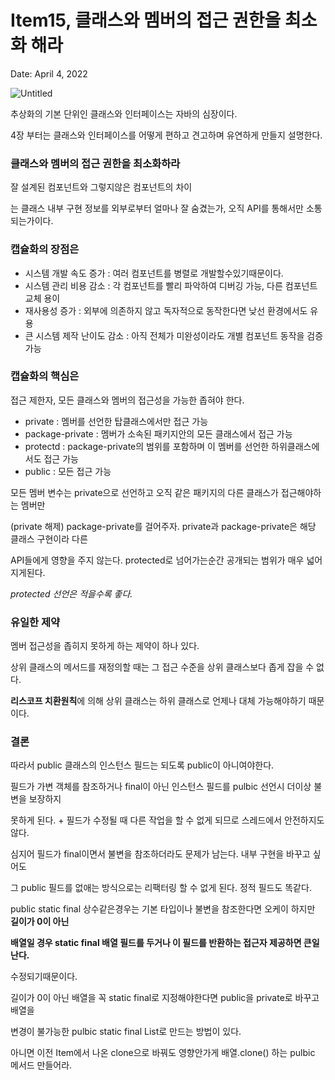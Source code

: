 # Item15, 클래스와 멤버의 접근 권한을 최소화 해라

Date: April 4, 2022

![Untitled](%E1%84%8B%E1%85%A1%E1%84%8B%E1%85%B5%E1%84%90%E1%85%A6%E1%86%B715,%2094add/Untitled.png)

추상화의 기본 단위인 클래스와 인터페이스는 자바의 심장이다. 

4장 부터는 클래스와 인터페이스를 어떻게 편하고 견고하며 유연하게 만들지 설명한다.

### 클래스와 멤버의 접근 권한을 최소화하라

잘 설계된 컴포넌트와 그렇지않은 컴포넌트의 차이

는 클래스 내부 구현 정보를 외부로부터 얼마나 잘 숨겼는가, 오직 API를 통해서만 소통되는가이다.

### 캡슐화의 장점은

- 시스템 개발 속도 증가 : 여러 컴포넌트를 병렬로 개발할수있기때문이다.
- 시스템 관리 비용 감소 : 각 컴포넌트를 빨리 파악하여 디버깅 가능, 다른 컴포넌트 교체 용이
- 재사용성 증가 : 외부에 의존하지 않고 독자적으로 동작한다면 낮선 환경에서도 유용
- 큰 시스템 제작 난이도 감소 : 아직 전체가 미완성이라도 개별 컴포넌트 동작을 검증 가능

### 캡슐화의 핵심은

접근 제한자, 모든 클래스와 멤버의 접근성을 가능한 좁혀야 한다.

- private : 멤버를 선언한 탑클래스에서만 접근 가능
- package-private : 멤버가 소속된 패키지안의 모든 클래스에서 접근 가능
- protectd : package-private의 범위를 포함하며 이 멤버를 선언한 하위클래스에서도 접근 가능
- public : 모든 접근 가능

모든 멤버 변수는 private으로 선언하고 오직 같은 패키지의 다른 클래스가 접근해야하는 멤버만 

(private 해제) package-private를 걸어주자. private과 package-private은 해당 클래스 구현이라 다른 

API들에게 영향을 주지 않는다. protected로 넘어가는순간 공개되는 범위가 매우 넓어지게된다. 

*protected 선언은 적을수록 좋다.*

### 유일한 제약

멤버 접근성을 좁히지 못하게 하는 제약이 하나 있다. 

상위 클래스의 메서드를 재정의할 때는 그 접근 수준을 상위 클래스보다 좁게 잡을 수 없다.

**리스코프 치환원칙**에 의해 상위 클래스는 하위 클래스로 언제나 대체 가능해야하기 때문이다.

### 결론

따라서 public 클래스의 인스턴스 필드는 되도록 public이 아니여야한다.

필드가 가변 객체를 참조하거나 final이 아닌 인스턴스 필드를 pulbic 선언시 더이상 불변을 보장하지

못하게 된다. + 필드가 수정될 때 다른 작업을 할 수 없게 되므로 스레드에서 안전하지도 않다. 

심지어 필드가 final이면서 불변을 참조하더라도 문제가 남는다. 내부 구현을 바꾸고 싶어도

그 public 필드를 없애는 방식으로는 리팩터링 할 수 없게 된다.  정적 필드도 똑같다. 

public static final 상수같은경우는 기본 타입이나 불변을 참조한다면 오케이 하지만 **길이가 0이 아닌** 

**배열일 경우  static final 배열 필드를 두거나 이 필드를 반환하는 접근자 제공하면 큰일난다.** 

수정되기때문이다.

길이가 0이 아닌 배열을 꼭 static final로 지정해야한다면 public을 private로 바꾸고 배열을 

변경이 불가능한 pulbic static final List로 만드는 방법이 있다. 

아니면 이전 Item에서 나온 clone으로 바꿔도 영향안가게 배열.clone() 하는 pulbic 메서드 만들어라.
